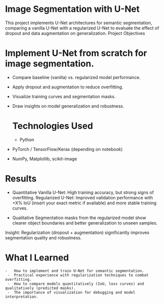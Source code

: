 # Image Segmentation with U-Net

This project implements U-Net architectures for semantic segmentation, comparing a vanilla U-Net with a regularized U-Net to evaluate the effect of dropout and data augmentation on generalization.
Project Objectives

# Implement U-Net from scratch for image segmentation.

- Compare baseline (vanilla) vs. regularized model performance.
- Apply dropout and augmentation to reduce overfitting.
- Visualize training curves and segmentation masks.
- Draw insights on model generalization and robustness.

  # Technologies Used
  - Python
-   PyTorch / TensorFlow/Keras (depending on notebook)
-   NumPy, Matplotlib, scikit-image
 # Results
  - Quantitative
     Vanilla U-Net: High training accuracy, but strong signs of overfitting.
     Regularized U-Net: Improved validation performance with +X% IoU (insert your exact metric if available) and more stable training curves.

  - Qualitative
     Segmentation masks from the regularized model show clearer object boundaries and better generalization to unseen samples.

 Insight: Regularization (dropout + augmentation) significantly improves segmentation quality and robustness.
  # What I Learned

    -   How to implement and train U-Net for semantic segmentation.
     -  Practical experience with regularization techniques to combat overfitting.
     -  How to compare models quantitatively (IoU, loss curves) and qualitatively (predicted masks).
     -  The importance of visualization for debugging and model interpretation.

